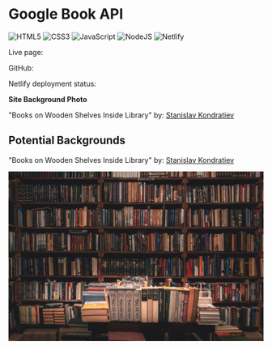 # Google Book API 

![HTML5](https://img.shields.io/badge/html5-%23E34F26.svg?style=for-the-badge&logo=html5&logoColor=white) ![CSS3](https://img.shields.io/badge/css3-%231572B6.svg?style=for-the-badge&logo=css3&logoColor=white) ![JavaScript](https://img.shields.io/badge/javascript-%23323330.svg?style=for-the-badge&logo=javascript&logoColor=%23F7DF1E) ![NodeJS](https://img.shields.io/badge/node.js-6DA55F?style=for-the-badge&logo=node.js&logoColor=white) ![Netlify](https://img.shields.io/badge/netlify-%23000000.svg?style=for-the-badge&logo=netlify&logoColor=#00C7B7)


Live page: 

GitHub: 


Netlify deployment status: &nbsp;&nbsp;
<!-- [![Netlify Status](https://api.netlify.com/api/v1/badges/af099b76-46ea-4069-84cf-31455d5ae5b1/deploy-status)](https://app.netlify.com/sites/inquisitive-granita-a0d603/deploys) -->



**Site Background Photo**

"Books on Wooden Shelves Inside Library" by: [ Stanislav Kondratiev](https://www.pexels.com/@technobulka/)











## Potential Backgrounds

"Books on Wooden Shelves Inside Library" by: [ Stanislav Kondratiev](https://www.pexels.com/@technobulka/)

![Books on Wooden Shelves Inside Library](./assets/images/background/Books%20on%20Wooden%20Shelves%20Inside%20Library.jpg)
<!-- &nbsp; adds space between images -->
&nbsp;


<!-- "Books on Wooden Shelves Inside Library" by: [ Stanislav Kondratiev](https://www.pexels.com/@technobulka/)

![Books on Wooden Shelves Inside Library](./assets/images/background/Books%20on%20Wooden%20Shelves%20Inside%20Library.jpg) -->
<!-- &nbsp; adds space between images -->
&nbsp;